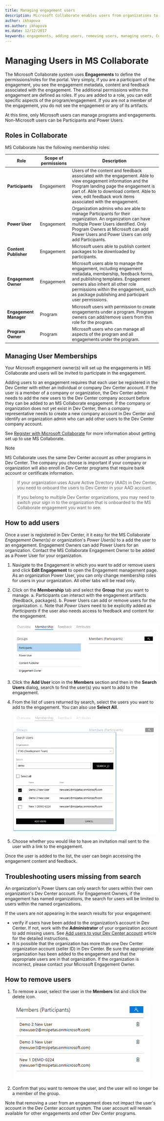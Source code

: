 ```yaml
---
title: Managing engagement users
description: Microsoft Collaborate enables users from organizations to control the adding/removing of users for the organization.  During onboarding, Engagement Owners can assign individuals from an organization Power User permissions.  Power Users can only manage their own organization’s users. 
author: ikhapova
ms.author: ikhapova
ms.date: 12/12/2017
keywords: engagements, adding users, removing users, managing users, Collaborate security, Collaborate permissions, Microsoft Connect, SysDev Bug, Dev Center bugs
---
```


# Managing Users in MS Collaborate

The Microsoft Collaborate system uses **Engagements** to define the permissions/roles for the portal.  Very simply, if you are a participant of the engagement, you see the engagement metadata, content and feedback associated with the engagement.  The additional permissions within the engagement are defined as roles.  If you are added to a role, you can edit specific aspects of the program/engagement.  If you are not a member of the engagement, you do not see the engagement or any of its artifacts.

At this time, only Microsoft users can manage programs and engagements.  Non-Microsoft users can be Participants and Power Users.

## Roles in Collaborate

MS Collaborate has the following membership roles:

Role | Scope of permissions | Description
---------------- | ------------------- | ---------------------------------
**Participants** | Engagement | Users of the content and feedback associated with the engagement. Able to view engagement information and the Program landing page the engagement is part of.  Able to download content.  Able to view, edit feedback work items associated with the engagement.
**Power User** | Engagement | Organization admins who are able to manage Participants for their organization.  An organization can have multiple Power Users identified.  Only Program Owners at Microsoft can add Power Users and Power Users can only add Participants.
**Content Publisher** | Engagement | Microsoft users able to publish content packages to be downloaded by participants.  
**Engagement Owner** | Engagement | Microsoft users able to manage the engagement, including engaement metadata, membership, feedback forms, and publishing templates.  Engagement owners also inherit all other role permissions within the engagement, such as package publishing and participant user permissions.  
**Engagement Manager** | Program  | Microsoft users with permission to create engagements under a program.  Program owners can add/remove users from this role for the program.
**Program Owner** | Program | Microsoft users who can manage all aspects of the program and all engagements under the program.  


## Managing User Memberships

Your Microsoft engagement owner(s) will set up the engagements in MS Collaborate and users will be invited to participate in the engagement.

Adding users to an engagement requires that each user be registered in the Dev Center with either an individual or company Dev Center account.  If the user is a member of a company or organization, the Dev Center admin needs to add the new users to the Dev Center company account before they can be added to an MS Collaborate engagement. If the company or organization does not yet exist in Dev Center, then a company representative needs to create a new company account in Dev Center and identify an organization admin who can add other users to the Dev Center company account.  

See [Register with Microsoft Collaborate](registration.md) for more information about getting set up to use MS Collaborate.

> [!NOTE]
> MS Collaborate uses the same Dev Center account as other programs in Dev Center.  The company you choose is important if your company or organization will also enroll in Dev Center programs that require bank account or certificate information.  

> If your organization uses Azure Active Directory (AAD) in Dev Center, you need to onboard the users to Dev Center in your AAD account.

> If you belong to multiple Dev Center organizations, you may need to switch your sign in to the organization that is onboarded to the MS Collaborate engagement you want to see.

## How to add users

Once a user is registered in Dev Center, it it easy for the MS Collaborate *Engagement Owner(s)* or organization's *Power User(s)* to a add the user to an engagement.  Engagement Owners can add Power Users for an organization.  Contact the MS Collaborate Engagement Owner to be added as a Power User for your organization.

1. Navigate to the Engagement in which you want to add or remove users and click **Edit Engagement** to open the Engagement management page. As an organization Power User, you can only change membership roles for users in your organization.  All other tabs will be read only.

2. Click on the **Membership** tab and select the **Group** that you want to manage.
	a. Participants can interact with the engagement artifacts (feedback, packages).
	b. Power Users can add or remove users for the organization.
	c. Note that *Power Users* need to be explicitly added as *Participants* if the user also needs access to feedback and content for the engagement.

	![Select a Group](images/Membership-tab.PNG)

3.	Click the **Add User** icon in the **Members** section and then in the **Search Users** dialog, search to find the user(s) you want to add to the engagement.

4. From the list of users returned by search, select the users you want to add to the engagement. You can also use **Select All**.

	![Add a User](images/add-a-user.PNG)

5. Choose whether you would like to have an invitation mail sent to the user with a link to the engagement.

Once the user is added to the list, the user can begin accessing the engagement content and feedback.

## Troubleshooting users missing from search

An organization's Power Users can only search for users within their own organization's Dev Center account.  For Engagement Owners, if the engagement has named organizations, the search for users will be limited to users within the named organizations.

If the users are not appearing in the search results for your engagement:
- verify if users have been added to the organization’s account in Dev Center. If not, work with the **Administrator** of your organization account to add missing users. See [Add users to your Dev Center account](https://docs.microsoft.com/en-us/windows/uwp/publish/add-users-groups-and-azure-ad-applications#add-users-to-your-dev-center-account) article for the detailed instructions.
- It is possible that the organization has more than one Dev Center organization account (seller ID) in Dev Center.  Be sure the appropriate organization has been added to the engagement and that the appropriate users are in that organization.  If the organization is incorrect, please contact your Microsoft Engagement Owner.
	
## How to remove users

1.	To remove a user, select the user in the **Members** list and click the delete icon.
 
	![Remove a User](images/remove-a-user.png)

2.	Confirm that you want to remove the user, and the user will no longer be a member of the group.

Note that removing a user from an engagement does not impact the user's account in the Dev Center account system.  The user account will remain available for other engagements and other Dev Center programs.
